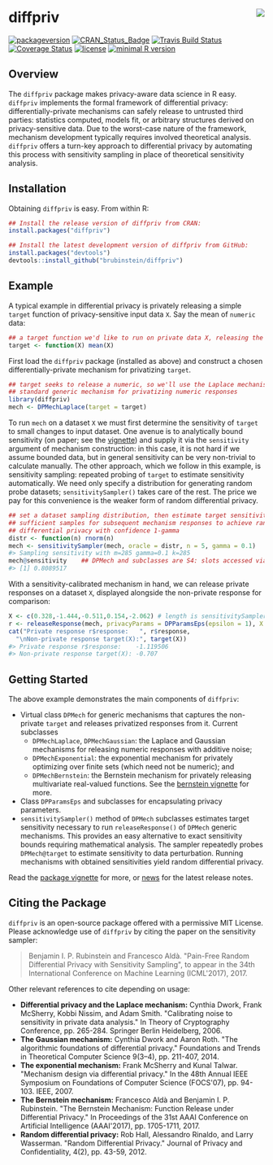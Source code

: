 
<!-- README.md is generated from README.Rmd. Please edit that file -->
diffpriv <img src="man/figures/logo.png" align="right" />
=========================================================

[![packageversion](https://img.shields.io/badge/Package%20version-0.4.2.9000-orange.svg?style=flat-square)](commits/master) [![CRAN\_Status\_Badge](http://www.r-pkg.org/badges/version/diffpriv)](https://cran.r-project.org/package=diffpriv) [![Travis Build Status](https://travis-ci.org/brubinstein/diffpriv.svg?branch=master)](https://travis-ci.org/brubinstein/diffpriv) [![Coverage Status](https://img.shields.io/codecov/c/github/brubinstein/diffpriv/master.svg)](https://codecov.io/github/brubinstein/diffpriv?branch=master) [![license](https://img.shields.io/github/license/mashape/apistatus.svg)](http://choosealicense.com/licenses/mit/) [![minimal R version](https://img.shields.io/badge/R%3E%3D-3.4.0-6666ff.svg)](https://cran.r-project.org/)

Overview
--------

The `diffpriv` package makes privacy-aware data science in R easy. `diffpriv` implements the formal framework of differential privacy: differentially-private mechanisms can safely release to untrusted third parties: statistics computed, models fit, or arbitrary structures derived on privacy-sensitive data. Due to the worst-case nature of the framework, mechanism development typically requires involved theoretical analysis. `diffpriv` offers a turn-key approach to differential privacy by automating this process with sensitivity sampling in place of theoretical sensitivity analysis.

Installation
------------

Obtaining `diffpriv` is easy. From within R:

``` r
## Install the release version of diffpriv from CRAN:
install.packages("diffpriv")

## Install the latest development version of diffpriv from GitHub:
install.packages("devtools")
devtools::install_github("brubinstein/diffpriv")
```

Example
-------

A typical example in differential privacy is privately releasing a simple `target` function of privacy-sensitive input data `X`. Say the mean of `numeric` data:

``` r
## a target function we'd like to run on private data X, releasing the result
target <- function(X) mean(X)
```

First load the `diffpriv` package (installed as above) and construct a chosen differentially-private mechanism for privatizing `target`.

``` r
## target seeks to release a numeric, so we'll use the Laplace mechanism---a
## standard generic mechanism for privatizing numeric responses
library(diffpriv)
mech <- DPMechLaplace(target = target)
```

To run `mech` on a dataset `X` we must first determine the sensitivity of `target` to small changes to input dataset. One avenue is to analytically bound sensitivity (on paper; see the [vignette](http://brubinstein.github.io/diffpriv/articles/diffpriv.pdf)) and supply it via the `sensitivity` argument of mechanism construction: in this case, it is not hard if we assume bounded data, but in general sensitivity can be very non-trivial to calculate manually. The other approach, which we follow in this example, is sensitivity sampling: repeated probing of `target` to estimate sensitivity automatically. We need only specify a distribution for generating random probe datasets; `sensitivitySampler()` takes care of the rest. The price we pay for this convenience is the weaker form of random differential privacy.

``` r
## set a dataset sampling distribution, then estimate target sensitivity with
## sufficient samples for subsequent mechanism responses to achieve random
## differential privacy with confidence 1-gamma
distr <- function(n) rnorm(n)
mech <- sensitivitySampler(mech, oracle = distr, n = 5, gamma = 0.1)
#> Sampling sensitivity with m=285 gamma=0.1 k=285
mech@sensitivity    ## DPMech and subclasses are S4: slots accessed via @
#> [1] 0.8089517
```

With a sensitivity-calibrated mechanism in hand, we can release private responses on a dataset `X`, displayed alongside the non-private response for comparison:

``` r
X <- c(0.328,-1.444,-0.511,0.154,-2.062) # length is sensitivitySampler() n
r <- releaseResponse(mech, privacyParams = DPParamsEps(epsilon = 1), X = X)
cat("Private response r$response:   ", r$response,
  "\nNon-private response target(X):", target(X))
#> Private response r$response:    -1.119506 
#> Non-private response target(X): -0.707
```

Getting Started
---------------

The above example demonstrates the main components of `diffpriv`:

-   Virtual class `DPMech` for generic mechanisms that captures the non-private `target` and releases privatized responses from it. Current subclasses
    -   `DPMechLaplace`, `DPMechGaussian`: the Laplace and Gaussian mechanisms for releasing numeric responses with additive noise;
    -   `DPMechExponential`: the exponential mechanism for privately optimizing over finite sets (which need not be numeric); and
    -   `DPMechBernstein`: the Bernstein mechanism for privately releasing multivariate real-valued functions. See the [bernstein vignette](http://brubinstein.github.io/diffpriv/articles/bernstein.pdf) for more.
-   Class `DPParamsEps` and subclasses for encapsulating privacy parameters.
-   `sensitivitySampler()` method of `DPMech` subclasses estimates target sensitivity necessary to run `releaseResponse()` of `DPMech` generic mechanisms. This provides an easy alternative to exact sensitivity bounds requiring mathematical analysis. The sampler repeatedly probes `DPMech@target` to estimate sensitivity to data perturbation. Running mechanisms with obtained sensitivities yield random differential privacy.

Read the [package vignette](http://brubinstein.github.io/diffpriv/articles/diffpriv.pdf) for more, or [news](http://brubinstein.github.io/diffpriv/news/index.html) for the latest release notes.

Citing the Package
------------------

`diffpriv` is an open-source package offered with a permissive MIT License. Please acknowledge use of `diffpriv` by citing the paper on the sensitivity sampler:

> Benjamin I. P. Rubinstein and Francesco Aldà. "Pain-Free Random Differential Privacy with Sensitivity Sampling", to appear in the 34th International Conference on Machine Learning (ICML'2017), 2017.

Other relevant references to cite depending on usage:

-   **Differential privacy and the Laplace mechanism:** Cynthia Dwork, Frank McSherry, Kobbi Nissim, and Adam Smith. "Calibrating noise to sensitivity in private data analysis." In Theory of Cryptography Conference, pp. 265-284. Springer Berlin Heidelberg, 2006.
-   **The Gaussian mechanism:** Cynthia Dwork and Aaron Roth. "The algorithmic foundations of differential privacy." Foundations and Trends in Theoretical Computer Science 9(3–4), pp. 211-407, 2014.
-   **The exponential mechanism:** Frank McSherry and Kunal Talwar. "Mechanism design via differential privacy." In the 48th Annual IEEE Symposium on Foundations of Computer Science (FOCS'07), pp. 94-103. IEEE, 2007.
-   **The Bernstein mechanism:** Francesco Aldà and Benjamin I. P. Rubinstein. "The Bernstein Mechanism: Function Release under Differential Privacy." In Proceedings of the 31st AAAI Conference on Artificial Intelligence (AAAI'2017), pp. 1705-1711, 2017.
-   **Random differential privacy:** Rob Hall, Alessandro Rinaldo, and Larry Wasserman. "Random Differential Privacy." Journal of Privacy and Confidentiality, 4(2), pp. 43-59, 2012.
